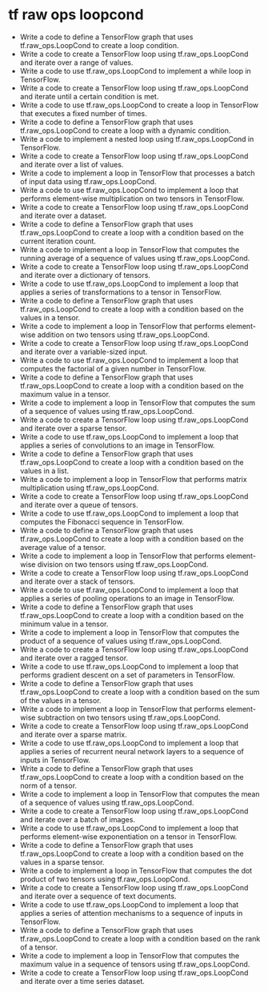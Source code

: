 # tf raw ops loopcond

- Write a code to define a TensorFlow graph that uses tf.raw_ops.LoopCond to create a loop condition.
- Write a code to create a TensorFlow loop using tf.raw_ops.LoopCond and iterate over a range of values.
- Write a code to use tf.raw_ops.LoopCond to implement a while loop in TensorFlow.
- Write a code to create a TensorFlow loop using tf.raw_ops.LoopCond and iterate until a certain condition is met.
- Write a code to use tf.raw_ops.LoopCond to create a loop in TensorFlow that executes a fixed number of times.
- Write a code to define a TensorFlow graph that uses tf.raw_ops.LoopCond to create a loop with a dynamic condition.
- Write a code to implement a nested loop using tf.raw_ops.LoopCond in TensorFlow.
- Write a code to create a TensorFlow loop using tf.raw_ops.LoopCond and iterate over a list of values.
- Write a code to implement a loop in TensorFlow that processes a batch of input data using tf.raw_ops.LoopCond.
- Write a code to use tf.raw_ops.LoopCond to implement a loop that performs element-wise multiplication on two tensors in TensorFlow.
- Write a code to create a TensorFlow loop using tf.raw_ops.LoopCond and iterate over a dataset.
- Write a code to define a TensorFlow graph that uses tf.raw_ops.LoopCond to create a loop with a condition based on the current iteration count.
- Write a code to implement a loop in TensorFlow that computes the running average of a sequence of values using tf.raw_ops.LoopCond.
- Write a code to create a TensorFlow loop using tf.raw_ops.LoopCond and iterate over a dictionary of tensors.
- Write a code to use tf.raw_ops.LoopCond to implement a loop that applies a series of transformations to a tensor in TensorFlow.
- Write a code to define a TensorFlow graph that uses tf.raw_ops.LoopCond to create a loop with a condition based on the values in a tensor.
- Write a code to implement a loop in TensorFlow that performs element-wise addition on two tensors using tf.raw_ops.LoopCond.
- Write a code to create a TensorFlow loop using tf.raw_ops.LoopCond and iterate over a variable-sized input.
- Write a code to use tf.raw_ops.LoopCond to implement a loop that computes the factorial of a given number in TensorFlow.
- Write a code to define a TensorFlow graph that uses tf.raw_ops.LoopCond to create a loop with a condition based on the maximum value in a tensor.
- Write a code to implement a loop in TensorFlow that computes the sum of a sequence of values using tf.raw_ops.LoopCond.
- Write a code to create a TensorFlow loop using tf.raw_ops.LoopCond and iterate over a sparse tensor.
- Write a code to use tf.raw_ops.LoopCond to implement a loop that applies a series of convolutions to an image in TensorFlow.
- Write a code to define a TensorFlow graph that uses tf.raw_ops.LoopCond to create a loop with a condition based on the values in a list.
- Write a code to implement a loop in TensorFlow that performs matrix multiplication using tf.raw_ops.LoopCond.
- Write a code to create a TensorFlow loop using tf.raw_ops.LoopCond and iterate over a queue of tensors.
- Write a code to use tf.raw_ops.LoopCond to implement a loop that computes the Fibonacci sequence in TensorFlow.
- Write a code to define a TensorFlow graph that uses tf.raw_ops.LoopCond to create a loop with a condition based on the average value of a tensor.
- Write a code to implement a loop in TensorFlow that performs element-wise division on two tensors using tf.raw_ops.LoopCond.
- Write a code to create a TensorFlow loop using tf.raw_ops.LoopCond and iterate over a stack of tensors.
- Write a code to use tf.raw_ops.LoopCond to implement a loop that applies a series of pooling operations to an image in TensorFlow.
- Write a code to define a TensorFlow graph that uses tf.raw_ops.LoopCond to create a loop with a condition based on the minimum value in a tensor.
- Write a code to implement a loop in TensorFlow that computes the product of a sequence of values using tf.raw_ops.LoopCond.
- Write a code to create a TensorFlow loop using tf.raw_ops.LoopCond and iterate over a ragged tensor.
- Write a code to use tf.raw_ops.LoopCond to implement a loop that performs gradient descent on a set of parameters in TensorFlow.
- Write a code to define a TensorFlow graph that uses tf.raw_ops.LoopCond to create a loop with a condition based on the sum of the values in a tensor.
- Write a code to implement a loop in TensorFlow that performs element-wise subtraction on two tensors using tf.raw_ops.LoopCond.
- Write a code to create a TensorFlow loop using tf.raw_ops.LoopCond and iterate over a sparse matrix.
- Write a code to use tf.raw_ops.LoopCond to implement a loop that applies a series of recurrent neural network layers to a sequence of inputs in TensorFlow.
- Write a code to define a TensorFlow graph that uses tf.raw_ops.LoopCond to create a loop with a condition based on the norm of a tensor.
- Write a code to implement a loop in TensorFlow that computes the mean of a sequence of values using tf.raw_ops.LoopCond.
- Write a code to create a TensorFlow loop using tf.raw_ops.LoopCond and iterate over a batch of images.
- Write a code to use tf.raw_ops.LoopCond to implement a loop that performs element-wise exponentiation on a tensor in TensorFlow.
- Write a code to define a TensorFlow graph that uses tf.raw_ops.LoopCond to create a loop with a condition based on the values in a sparse tensor.
- Write a code to implement a loop in TensorFlow that computes the dot product of two tensors using tf.raw_ops.LoopCond.
- Write a code to create a TensorFlow loop using tf.raw_ops.LoopCond and iterate over a sequence of text documents.
- Write a code to use tf.raw_ops.LoopCond to implement a loop that applies a series of attention mechanisms to a sequence of inputs in TensorFlow.
- Write a code to define a TensorFlow graph that uses tf.raw_ops.LoopCond to create a loop with a condition based on the rank of a tensor.
- Write a code to implement a loop in TensorFlow that computes the maximum value in a sequence of tensors using tf.raw_ops.LoopCond.
- Write a code to create a TensorFlow loop using tf.raw_ops.LoopCond and iterate over a time series dataset.